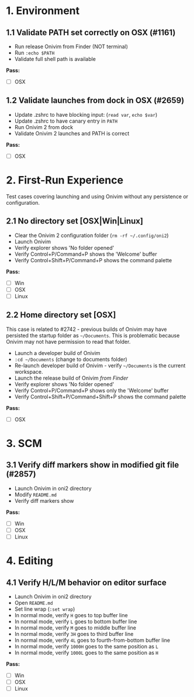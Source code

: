 
# 1. Environment

## 1.1 Validate PATH set correctly on OSX (#1161)

- Run release Onivim from Finder (NOT terminal)
- Run `:echo $PATH`
- Validate full shell path is available

__Pass:__
- [ ] OSX

## 1.2 Validate launches from dock in OSX (#2659)

- Update .zshrc to have blocking input: (`read var`, `echo $var`)
- Update .zshrc to have canary entry in `PATH`
- Run Onivim 2 from dock
- Validate Onivim 2 launches and PATH is correct

__Pass:__
- [ ] OSX

# 2. First-Run Experience

Test cases covering launching and using Onivim without any persistence or configuration.

## 2.1 No directory set [OSX|Win|Linux]

- Clear the Onivim 2 configuration folder (`rm -rf ~/.config/oni2`)
- Launch Onivim
- Verify explorer shows 'No folder opened'
- Verify Control+P/Command+P shows the 'Welcome' buffer
- Verify Control+Shift+P/Command+P shows the command palette

__Pass:__
- [ ] Win
- [ ] OSX
- [ ] Linux

## 2.2 Home directory set [OSX]

This case is related to #2742 - previous builds of Onivim may have persisted
the startup folder as `~/Documents`. This is problematic because Onivim may
not have permission to read that folder.

- Launch a developer build of Onivim
- `:cd ~/Documents` (change to documents folder)
- Re-launch developer build of Onivim - verify `~/Documents` is the current workspace.
- Launch the release build of Onivim _from Finder_
- Verify explorer shows 'No folder opened'
- Verify Control+P/Command+P shows only the 'Welcome' buffer
- Verify Control+Shift+P/Command+Shift+P shows the command palette

__Pass:__
- [ ] OSX

# 3. SCM

## 3.1 Verify diff markers show in modified git file (#2857)

- Launch Onivim in oni2 directory
- Modify `README.md`
- Verify diff markers show 

__Pass:__
- [ ] Win
- [ ] OSX
- [ ] Linux

# 4. Editing

## 4.1 Verify H/L/M behavior on editor surface

- Launch Onivim in oni2 directory
- Open `README.md`
- Set line wrap (`:set wrap`)
- In normal mode, verify `H` goes to top buffer line
- In normal mode, verify `L` goes to bottom buffer line
- In normal mode, verify `M` goes to middle buffer line
- In normal mode, verify `3H` goes to third buffer line 
- In normal mode, verify `4L` goes to fourth-from-bottom buffer line
- In normal mode, verify `1000H` goes to the same position as `L`
- In normal mode, verify `1000L` goes to the same position as `H`

__Pass:__
- [ ] Win
- [ ] OSX
- [ ] Linux
